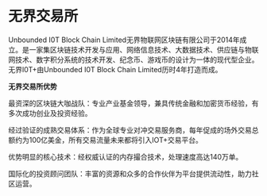 # 

# 无界交易所

Unbounded I0T Block Chain Limited无界物联网区块链有限公司于2014年成立。是一家集区块链技术开发与应用、网络信息技术、大数据技术、供应链与物联网技术、数字积分系统的技术开发、纪念币、游戏币的设计为一体的现代型企业。无界l0T+由Unbounded I0T Block Chain Limited历时4年打造而成。

**无界交易所优势**

最资深的区块链大咖战队：专业产业基金领导，兼具传统金融和加密货币经验，有多次成功创业及投资经验。

经过验证的成熟交易体系：作为全球专业对冲交易服务商，每年促成的场外交易总额约为100亿美金，所有交易流量未来都将引入IOT+交易平台。

优势明显的核心技术：经权威认证的内存撮合技术，处理速度高达140万单。

国际化的投资顾问团队：丰富的资源和众多的合作伙伴为平台提供流动性，助力社区运营。

